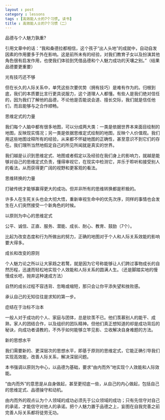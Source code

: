 ```yaml
---
layout : post
category : lessons
tags : [高效能人士的7个习惯, 读书]
title : 高效能人士的7个习惯（二）
---
```


品德与个人魅力孰重?

引用文章中的话：“我和桑德拉都相信，这个孩子“出人头地”的成就中，自动自发因素的作用要多于外在影响。这是前所未有的经验，对我们教育子女以及扮演其他角色很有启发作用，也使我们体验到凭借品德和个人魅力成功的天壤之别。”（结果品德要更重要）

光有技巧还不够

但在长久的人际关系中，单凭这些次要优势（拥有技巧）是难有作为的。归根到底，我们的本质要比言行更具说服力，这个道理人人都懂。有些人是我们绝对信任的，因为我们了解他的品德，不论他是否能说会道、擅长交际，我们就是信任他们，而且能够与之合作顺畅。

思维定式的力量

我们每个人脑中都有很多地图，可以分成两大类：一类是依据世界本来面目绘制的地图，反映现实情况；另一类是依据思维定式绘制的地图，反映个人价值观。我们用这些地图诠释所有的经验，从来都不怀疑地图的正确性，甚至意识不到它们的存在。我们理所当然地假定自己的所见所闻就是真实的世界。

我们越是认识到思维定式、地图或者假定以及经验在我们身上的影响力，就越是能够对自己的思维定式负责，懂得审视它，在现实中检测它，并乐于聆听和接受别人的看法，从而获得更广阔的视野和更客观的看法。

思维转换的力量

打破传统才能够赢得更大的成功。但并非所有的思维转换都是积极的。

许多人在生死关头也会大彻大悟，重新审视生命中的优先次序，同样的事情也会发生在人们突然接受一个新角色的时候。

以原则为中心的思维定式

公平、诚信、正直、服务、潜能、成长、耐心、教育、鼓励（7个）。

比起为改变态度和行为所做出的努力，正确的地图对于个人和人际关系效能的影响要大得多。

成长和改变的原则

个人魅力论之所以让大家趋之若鹜，就是因为它号称能够让人们跨过事物成长的自然历程，迅速而轻松地实现个人效能和人际关系的圆满人生。（还是脚踏实地的慢慢成长吧，抛弃这种速成方法）

自然的成长过程不容违背、忽略或缩短，那只会让你平添失望和挫败感。

承认自己的无知往往是求知的第一步。

症结在于治标不治本

一般人对于成功的个人、家庭与团体，总是钦羡不已。他们羡慕别人的能干、成熟，家人的团结合作，以及组织的团队精神。但他们真正想知道的却是成功背后的秘诀，向成功者请教的，不外乎如何能够立竿见影、立收解决自身难题的方法。

新的思想水平

我们需要新的、更深层次的思想水平，即基于原则的思维定式，它能正确引导我们实现高效能，改善人际关系，解决深层问题。

本书强调以原则为中心，以品德为基础，要求“由内而外”地实现个人效能和人际效能。

“由内而外”的意思是从自身做起，甚至更彻底一些，从自己的内心做起，包括自己的思维定式、品德操守和动机。

由内而外的观点认为个人领域的成功必须先于公众领域的成功；只有先信守对自己的承诺，才能信守对他人的承诺。把个人魅力置于品德之上，妄图在自我完善之前完善人际关系都将徒劳无功。